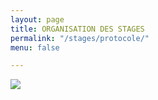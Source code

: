 ```yaml
---
layout: page
title: ORGANISATION DES STAGES
permalink: "/stages/protocole/"
menu: false

---
```

<p class="text-center"><img src="https://cdn.discordapp.com/attachments/656057943346642945/938465774237011988/Les_6_mesures_Carnaval_2022.jpg"/></p>